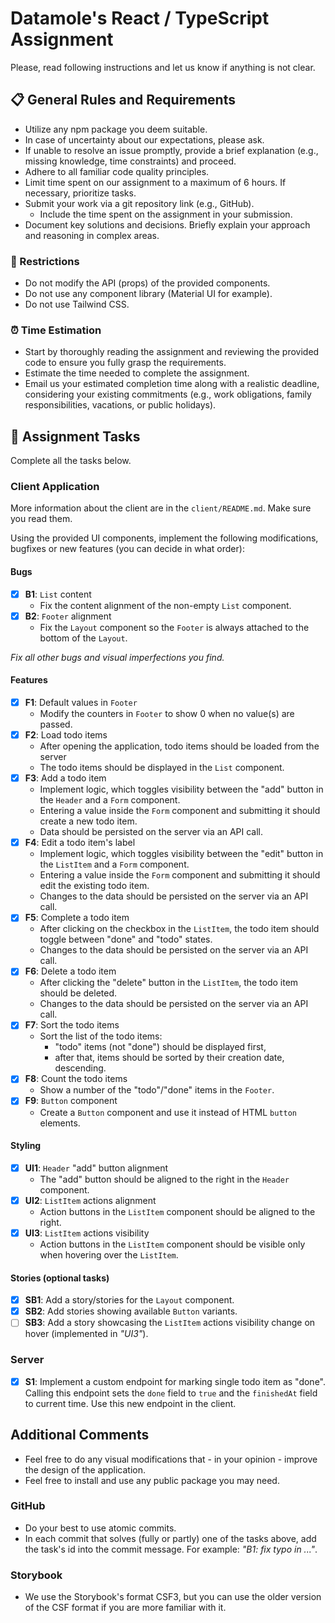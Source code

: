 # Datamole's React / TypeScript Assignment

Please, read following instructions and let us know if anything is not clear.

## 📋 General Rules and Requirements

-   Utilize any npm package you deem suitable.
-   In case of uncertainty about our expectations, please ask.
-   If unable to resolve an issue promptly, provide a brief explanation (e.g., missing knowledge, time constraints) and proceed.
-   Adhere to all familiar code quality principles.
-   Limit time spent on our assignment to a maximum of 6 hours. If necessary, prioritize tasks.
-   Submit your work via a git repository link (e.g., GitHub).
    -   Include the time spent on the assignment in your submission.
-   Document key solutions and decisions. Briefly explain your approach and reasoning in complex areas.

### 🚫 Restrictions

-   Do not modify the API (props) of the provided components.
-   Do not use any component library (Material UI for example).
-   Do not use Tailwind CSS.

### ⏰ Time Estimation

-   Start by thoroughly reading the assignment and reviewing the provided code to ensure you fully grasp the requirements.
-   Estimate the time needed to complete the assignment.
-   Email us your estimated completion time along with a realistic deadline, considering your existing commitments (e.g., work obligations, family responsibilities, vacations, or public holidays).

## 📝 Assignment Tasks

Complete all the tasks below.

### Client Application

More information about the client are in the `client/README.md`. Make sure you read them.

Using the provided UI components, implement the following modifications, bugfixes or new features (you can decide in what order):

#### Bugs

-   [x] **B1**: `List` content
    -   Fix the content alignment of the non-empty `List` component.
-   [x] **B2**: `Footer` alignment
    -   Fix the `Layout` component so the `Footer` is always attached to the bottom of the `Layout`.

_Fix all other bugs and visual imperfections you find._

#### Features

-   [x] **F1**: Default values in `Footer`
    -   Modify the counters in `Footer` to show 0 when no value(s) are passed.
-   [x] **F2**: Load todo items
    -   After opening the application, todo items should be loaded from the server
    -   The todo items should be displayed in the `List` component.
-   [x] **F3**: Add a todo item
    -   Implement logic, which toggles visibility between the "add" button in the `Header` and a `Form` component.
    -   Entering a value inside the `Form` component and submitting it should create a new todo item.
    -   Data should be persisted on the server via an API call.
-   [x] **F4**: Edit a todo item's label
    -   Implement logic, which toggles visibility between the "edit" button in the `ListItem` and a `Form` component.
    -   Entering a value inside the `Form` component and submitting it should edit the existing todo item.
    -   Changes to the data should be persisted on the server via an API call.
-   [x] **F5**: Complete a todo item
    -   After clicking on the checkbox in the `ListItem`, the todo item should toggle between "done" and "todo" states.
    -   Changes to the data should be persisted on the server via an API call.
-   [x] **F6**: Delete a todo item
    -   After clicking the "delete" button in the `ListItem`, the todo item should be deleted.
    -   Changes to the data should be persisted on the server via an API call.
-   [x] **F7**: Sort the todo items
    -   Sort the list of the todo items:
        -   "todo" items (not "done") should be displayed first,
        -   after that, items should be sorted by their creation date, descending.
-   [x] **F8**: Count the todo items
    -   Show a number of the "todo"/"done" items in the `Footer`.
-   [x] **F9**: `Button` component
    -   Create a `Button` component and use it instead of HTML `button` elements.

#### Styling

-   [x] **UI1**: `Header` "add" button alignment
    -   The "add" button should be aligned to the right in the `Header` component.
-   [x] **UI2**: `ListItem` actions alignment
    -   Action buttons in the `ListItem` component should be aligned to the right.
-   [x] **UI3**: `ListItem` actions visibility
    -   Action buttons in the `ListItem` component should be visible only when hovering over the `ListItem`.

#### Stories (optional tasks)

-   [x] **SB1**: Add a story/stories for the `Layout` component.
-   [x] **SB2**: Add stories showing available `Button` variants.
-   [ ] **SB3**: Add a story showcasing the `ListItem` actions visibility change on hover (implemented in _"UI3"_).

### Server

-   [x] **S1**: Implement a custom endpoint for marking single todo item as "done". Calling this endpoint sets the `done` field to `true` and the `finishedAt` field to current time. Use this new endpoint in the client.

## Additional Comments

-   Feel free to do any visual modifications that - in your opinion - improve the design of the application.
-   Feel free to install and use any public package you may need.

### GitHub

-   Do your best to use atomic commits.
-   In each commit that solves (fully or partly) one of the tasks above, add the task's id into the commit message. For example: _"B1: fix typo in ..."_.

### Storybook

-   We use the Storybook's format CSF3, but you can use the older version of the CSF format if you are more familiar with it.
